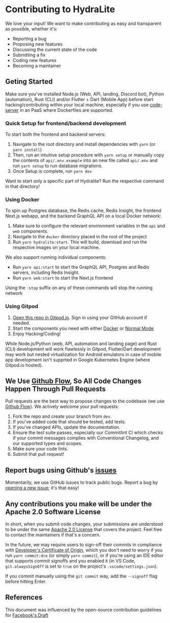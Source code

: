 # Contributing to HydraLite

We love your input! We want to make contributing as easy and transparent as possible, whether it's:

- Reporting a bug
- Proposing new features
- Discussing the current state of the code
- Submitting a fix
- Coding new features
- Becoming a maintainer

## Geting Started

Make sure you've installed Node.js (Web, API, landing, Discord bot), Python (automation), Rust (CLI) and/or Flutter + Dart (Mobile App) before start hacking/contributing within your local machine, especially if you use [code-server](https://github.com/cdr/code-server) in an PaaS where Dockerfiles are supported.

### Quick Setup for frontend/backend development

To start both the frontend and backend servers:

1. Navigate to the root directory and install dependencies with `yarn` (or `yarn install`)
2. Then, run an intuitive setup procedure with `yarn setup` or manually copy the contents of `api/.env.example` into an new file called `api/.env` and run `yarn setup` to run database migrations.
3. Once Setup is complete, run `yarn dev`

Want to start only a specific part of Hydralite? Run the respective command in that directory!

### Using Docker

To spin up Postgres database, the Redis cache, Redis Insight, the frontend Next.js webapp, and the backend GraphQL API on a local Docker network:

1. Make sure to configure the relevant environment variables in the `api` and `web` components.
2. Navigate to the `docker` directory placed in the root of the project
3. Run `yarn hydralite:start`. This will build, download and run the respective images on your local machine.

We also support running individual components:

- Run `yarn api:start` to start the GraphQL API, Postgres and Redis servers, including Redis Insight.
- Run `yarn web:start` to start the Next.js frontend

Using the `:stop` suffix on any of these commands will stop the running network

### Using Gitpod

1. [Open this repo in Gitpod.io](https://gitpod.io/#github.com/hydralite/hydralite). Sign in using your GItHub account if needed.
2. Start the components you need with either [Docker](#using-docker) or [Normal Mode](#normal-mode)
3. Enjoy Hacking/Coding!

While Node.js/Python (web, API, automation and landing page) and Rust (CLI) development will work flawlessly in Gitpod, Flutter/Dart
development may work but nested virtualization for Android emulators in case of mobile app development isn't supprted in
Google Kubernetes Engine (where Gitpod.io hosted).

## We Use [Github Flow](https://guides.github.com/introduction/flow/index.html), So All Code Changes Happen Through Pull Requests

Pull requests are the best way to propose changes to the codebase (we use [Github Flow](https://guides.github.com/introduction/flow/index.html)). We actively welcome your pull requests:

1. Fork the repo and create your branch from `dev`.
2. If you've added code that should be tested, add tests.
3. If you've changed APIs, update the documentation.
4. Ensure the test suite passes, especially our Commitlint CI which checks if your commit messages complies with Conventional Changelog, and our supported types and scopes.
5. Make sure your code lints.
6. Submit that pull request!

## Report bugs using Github's [issues](https://github.com/hydralite/hydralite/issues)

Momentarily, we use GitHub issues to track public bugs. Report a bug by [opening a new issue](https://github.com/hydralite/hydralite/issues); it's that easy!

## Any contributions you make will be under the Apache 2.0 Software License

In short, when you submit code changes, your submissions are understood to be under the same [Apache 2.0 License](LICENSE) that covers the project. Feel free to contact the maintainers if that's a concern.

In the future, we may require users to sign-off their commits in compliance with [Developer's Certificate of Origin](https://developercertificate.org), which you don't need to worry if you run `yarn commit:dco`
(or simply `yarn commit`), or if you're using an IDE editor that supports commit signoffs and
you enabled it (in VS Code, `git.alwaysSignOff` is set to `true` on the project's `.vscode/settings.json`).

If you commit manually using the `git commit` way, add the `--signoff` flag before hitting Enter.

## References

This document was influenced by the open-source contribution guidelines for [Facebook's Draft](https://github.com/facebook/draft-js/blob/a9316a723f9e918afde44dea68b5f9f39b7d9b00/CONTRIBUTING.md)
